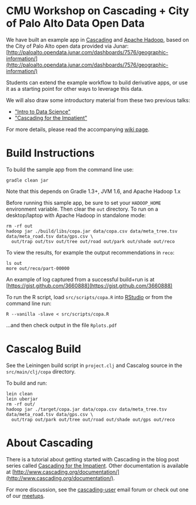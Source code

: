 CMU Workshop on Cascading + City of Palo Alto Data Open Data
============================================================
We have built an example app in [Cascading](http://www.cascading.org/) and [Apache Hadoop](http://hadoop.apache.org/),
based on the City of Palo Alto open data provided via Junar:
[http://paloalto.opendata.junar.com/dashboards/7576/geographic-information/](http://paloalto.opendata.junar.com/dashboards/7576/geographic-information/)

Students can extend the example workflow to build derivative apps, or use it as a starting point for other ways to leverage this data.

We will also draw some introductory material from these two previous talks:

* ["Intro to Data Science"](http://www.slideshare.net/pacoid/intro-to-data-science-for-enterprise-big-data)
* ["Cascading for the Impatient"](http://www.slideshare.net/pacoid/cascading-for-the-impatient)

For more details, please read the accompanying [wiki page](https://github.com/Cascading/CoPA/wiki).


Build Instructions
==================
To build the sample app from the command line use:

    gradle clean jar

Note that this depends on Gradle 1.3+, JVM 1.6, and Apache Hadoop 1.x

Before running this sample app, be sure to set your `HADOOP_HOME` environment variable.
Then clear the `out` directory. To run on a desktop/laptop with Apache Hadoop in standalone mode:

    rm -rf out
    hadoop jar ./build/libs/copa.jar data/copa.csv data/meta_tree.tsv data/meta_road.tsv data/gps.csv \
      out/trap out/tsv out/tree out/road out/park out/shade out/reco

To view the results, for example the output recommendations in `reco`:

    ls out
    more out/reco/part-00000

An example of log captured from a successful build+run is at [https://gist.github.com/3660888](https://gist.github.com/3660888)

To run the R script, load `src/scripts/copa.R` into [RStudio](http://rstudio.org/) or from the command line run:

    R --vanilla -slave < src/scripts/copa.R

...and then check output in the file `Rplots.pdf`


Cascalog Build
==============
See the Leiningen build script in `project.clj` and Cascalog source in the `src/main/clj/copa` directory.

To build and run:

    lein clean
    lein uberjar
    rm -rf out/ 
    hadoop jar ./target/copa.jar data/copa.csv data/meta_tree.tsv data/meta_road.tsv data/gps.csv \
      out/trap out/park out/tree out/road out/shade out/gps out/reco


About Cascading
===============
There is a tutorial about getting started with Cascading in the blog post series called
[Cascading for the Impatient](http://www.cascading.org/category/impatient/).
Other documentation is available at [http://www.cascading.org/documentation/](http://www.cascading.org/documentation/).

For more discussion, see the [cascading-user](https://groups.google.com/forum/?fromgroups#!forum/cascading-user) 
email forum or check out one of our [meetups](http://zest.to/group11).
